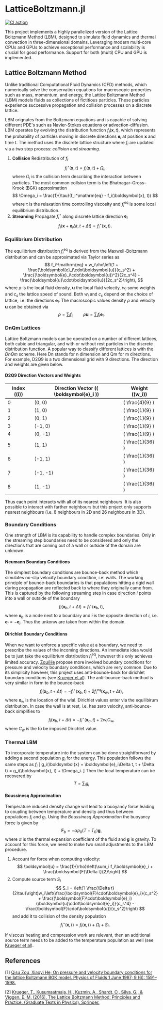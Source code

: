 # LatticeBoltzmann.jl

[![CI action](https://github.com/0xBachmann/LatticeBoltzmann.jl/actions/workflows/CI.yml/badge.svg)](https://github.com/0xBachmann/LatticeBoltzmann.jl/actions/workflows/CI.yml)

This project implements a highly parallelized version of the Lattice Boltzmann Method (LBM), designed to simulate fluid dynamics and thermal convection in three-dimensional domains. Leveraging modern multi-core CPUs and GPUs to achieve exceptional performance and scalability is crucial for good performance. Support for both (multi) CPU and GPU is implemented.

## Lattice Boltzmann Method

Unlike traditional Computational Fluid Dynamics (CFD) methods, which numerically solve the conservation equations for macroscopic properties such as mass, momentum, and energy, the Lattice Boltzmann Method (LBM) models fluids as collections of fictitious particles. These particles experience successive propagation and collision processes on a discrete lattice.

LBM orignates from the Boltzmann equations and is capable of solving different PDE's such as Navier-Stokes equations or advection-diffusion. LBM operates by evolving the distribution function $f_i(\boldsymbol{x}, t)$, which represents the probability of particles moving in discrete directions $\boldsymbol{e}_i$ at position $\boldsymbol{x}$ and time $t$. The method uses the discrete lattice structure where $f_i$ are updated via a two step process: _collision_ and _streaming_.

1. **Collision**
   Redistribution of $f_i$
   $$
   f_i^\star(\boldsymbol{x}, t) = f_i(\boldsymbol{x}, t) + \Omega_i,
   $$
   where $\Omega_i$ is the collision term describing the interaction between particles. The most common collsion term is the Bhatnagar–Gross–Krook (BGK) approximation
   $$
   \Omega_i = \frac{1}{\tau}(f_i^\mathrm{eq} - f_i(\boldsymbol{x}, t))
   $$
   where $\tau$ is the relaxation time controlling viscosity and $f_i^\mathrm{eq}$ is some local equilibrium distribution.
2. **Streaming**
   Propagate $f_i^\star$ along discrete lattice direction $\boldsymbol{e}_i$
   $$
   f_i(\boldsymbol{x} + \boldsymbol{e}_i\Delta t, t + \Delta t) = f_i^\star(\boldsymbol{x}, t).
   $$

### Equilibrium Distribution

The equilibrium distribution $f_i^\mathrm{eq}$ is derived from the Maxwell-Boltzmann distribution and can be approximated via Taylor series as
$$
f_i^\mathrm{eq} = w_i\rho\left(1 + \frac{\boldsymbol{e}_i\cdot\boldsymbol{u}}{c_s^2} + \frac{(\boldsymbol{e}_i\cdot\boldsymbol{u})^2}{2c_s^4} - \frac{\boldsymbol{u}\cdot\boldsymbol{u}}{2c_s^2}\right),
$$
where $\rho$ is the local fluid density, $\boldsymbol{u}$ the local fluid velocity,  $w_i$ some weights and $c_s$ the lattice speed of sound. Both $w_i$ and $c_s$ depend on the choice of lattice, i.e. the directions $\boldsymbol{e}_i$. The macroscopic values density $\rho$ and velocity $\boldsymbol{u}$ can be obtained via
$$
\rho = \sum_i f_i,\qquad \rho\boldsymbol{u}=\sum_i f_i\boldsymbol{e}_i.
$$

### DnQm Lattices

Lattice Boltzmann models can be operated on a number of different lattices, both cubic and triangular, and with or without rest particles in the discrete distribution function. A popular way to classify different lattices is with the _DnQm_ scheme. Here Dn stands for n dimension and Qm for m directions. For example, D2Q9 is a two dimensional grid with 9 directions. The direction and weights are given below.

#### D2Q9 Direction Vectors and Weights

| Index (\(i\)) | Direction Vector (\( \boldsymbol{e}_i \)) | Weight (\(w_i\))   |
|---------------|-------------------------------------|--------------------|
| 0             | (0, 0)                             | \( \frac{4}{9} \)  |
| 1             | (1, 0)                             | \( \frac{1}{9} \)  |
| 2             | (0, 1)                             | \( \frac{1}{9} \)  |
| 3             | (-1, 0)                            | \( \frac{1}{9} \)  |
| 4             | (0, -1)                            | \( \frac{1}{9} \)  |
| 5             | (1, 1)                             | \( \frac{1}{36} \) |
| 6             | (-1, 1)                            | \( \frac{1}{36} \) |
| 7             | (-1, -1)                           | \( \frac{1}{36} \) |
| 8             | (1, -1)                            | \( \frac{1}{36} \) |

Thus each point interacts with all of its nearest neighbours. It is also possible to interact with farther neighbours but this project only supports nearest neighbours (i.e. 8 neighbours in 2D and 26 neighbours in 3D).

### Boundary Conditions

One strength of LBM is its capability to handle complex boundaries. Only in the streaming step boundaries need to be considered and only the directions that are coming out of a wall or outside of the domain are unknown.

#### Neumann Boundary Conditions

The simplest boundary conditions are bounce-back method which simulates no-slip velocity boundary condition, i.e. walls. The working principle of bounce-back boundaries is that populations hitting a rigid wall during propagation are reflected back to where they originally came from. This is captured by the following streaming step in case direction $i$ points into a wall or outside of the boundary
$$
f_{\bar{i}}(\boldsymbol{x}_b, t + \Delta t) = f_i^\star(\boldsymbol{x}_b, t),
$$
where $\boldsymbol{x}_b$ is a node next to a boundary and $\bar{i}$ is the opposite direction of $i$, i.e. $\boldsymbol{e}_{\bar{i}} = -\boldsymbol{e}_i$. Thus the unkonw are taken from within the domain.

#### Dirichlet Boundary Conditions

When we want to enforce a specific value at a boundary, we need to prescribe the values of the incoming directions. An immediate idea would be to just take the equilibrium distribution $f_i^\mathrm{eq}$, however this only achieves limited accuracy. [Zou/He][Zou/He] propose more involved boundary conditions for pressure and velocity boundary conditions, which are very common.
Due to its simplicity however, this project uses anti-bounce-back for dirichlet boundary conditions (see [Krueger et al][Krueger et al]). The anti-bounce-back method is very similar in form to the bounce-back
$$
f_{\bar{i}}(\boldsymbol{x}_b, t + \Delta t) = -f_i^\star(\boldsymbol{x}_b, t) + 2f_i^\mathrm{eq}(\boldsymbol{x}_w, t + \Delta t),
$$
where $\boldsymbol{x}_w$ is the location of the wlal. Dirichlet values enter via the equilibirum distribution. In case the wall is at rest, i.e. has zero velocity, anti-bounce-back simplifies to
$$
f_{\bar{i}}(\boldsymbol{x}_b, t + \Delta t) = -f_i^\star(\boldsymbol{x}_b, t) + 2w_iC_w,
$$
where $C_w$ is the to be imposed Dirichlet value.

### Thermal LBM

To incorporate temperature into the system can be done straightforward by adding a second population $g_i$ for the energy. This population follows the same steps as $f_i$
\[
g_i(\boldsymbol{x} + \boldsymbol{e}_i\Delta t, t + \Delta t) = g_i(\boldsymbol{x}, t) + \Omega_i.
\]
Then the local temperature can be recovered by 
$$
T = \sum_i g_i
$$

#### Boussinesq Approximation

Temperature induced density change will lead to a buoyancy force leading to coupling between temperature and density and thus between populations $f_i$ and $g_i$. Using the _Boussinesq Approximation_ the buoyancy force is given by
$$
\boldsymbol{F}_b = -\alpha\rho_0(T-T_0)\boldsymbol{g},
$$
where $\alpha$ is the thermal expansion coefficient of the fluid and $\boldsymbol{g}$ is gravity. To account for this force, we need to make two small adjustments to the LBM procedure.

1. Account for force when computing velocity:
   $$
   \boldsymbol{u} = \frac{1}{\rho}\left(\sum_i f_i\boldsymbol{e}_i + \frac{\boldsymbol{F}\Delta t}{2}\right)
   $$
2. Compute source term $S_i$
   $$
   S_i = \left(1-\frac{\Delta t}{2\tau}\right)w_i\left(\frac{\boldsymbol{F}\cdot\boldsymbol{e}_i}{c_s^2} + \frac{(\boldsymbol{F}\cdot\boldsymbol{e}_i)(\boldsymbol{u}\cdot\boldsymbol{e}_i)}{c_s^4} - \frac{\boldsymbol{F}\cdot\boldsymbol{u}}{c_s^2}\right)
   $$
   and add it to collision of the density population
   $$
   f_i^\star(\boldsymbol{x}, t) = f_i(\boldsymbol{x}, t) + \Omega_i + S_i.
   $$

If viscous heating and compression work are relevant, then an additional source term needs to be added to the temperature population as well (see [Krueger et al]).

## References

\[1\] [Qisu Zou, Xiaoyi He; On pressure and velocity boundary conditions for the lattice Boltzmann BGK model. Physics of Fluids 1 June 1997; 9 (6): 1591–1598.][Zou/He]

\[2\] [Krueger, T., Kusumaatmaja, H., Kuzmin, A., Shardt, O., Silva, G., & Viggen, E. M. (2016). The Lattice Boltzmann Method: Principles and Practice. (Graduate Texts in Physics). Springer.][Krueger et al]

[Zou/He]: https://doi.org/10.1063/1.869307

[Krueger et al]: https://doi.org/10.1007/978-3-319-44649-3
